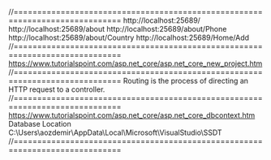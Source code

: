 ﻿//=============================================================================
http://localhost:25689/
http://localhost:25689/about
http://localhost:25689/about/Phone
http://localhost:25689/about/Country
http://localhost:25689/Home/Add
//=============================================================================
https://www.tutorialspoint.com/asp.net_core/asp.net_core_new_project.htm
//=============================================================================
Routing is the process of directing an HTTP request to a controller.
//=============================================================================
https://www.tutorialspoint.com/asp.net_core/asp.net_core_dbcontext.htm
Database Location
C:\Users\aozdemir\AppData\Local\Microsoft\VisualStudio\SSDT
//=============================================================================

